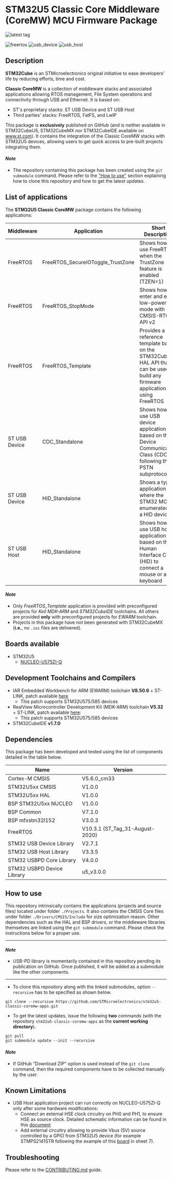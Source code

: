 # STM32U5 Classic Core Middleware (CoreMW) MCU Firmware Package

![latest tag](https://img.shields.io/github/v/tag/STMicroelectronics/stm32u5-classic-coremw-apps.svg?color=brightgreen)

![freertos](https://img.shields.io/badge/freertos-v10.3.1-blue.svg) ![usb_device](https://img.shields.io/badge/usb_device-v2.7.1-blue.svg) ![usb_host](https://img.shields.io/badge/usb_host-v3.3.5-blue.svg)

## Description

**STM32Cube** is an STMicroelectronics original initiative to ease developers' life by reducing efforts, time and cost.

**Classic CoreMW** is a collection of middleware stacks and associated applications allowing RTOS management, File System operations and connectivity through USB and Ethernet. It is based on:
* ST's proprietary stacks: ST USB Device and ST USB Host
* Third parties' stacks: FreeRTOS, FatFS, and LwIP

This package is **exclusively** published on GitHub (and is neither available in STM32CubeU5, STM32CubeMX nor STM32CubeIDE available on www.st.com). 
It contains the integration of the Classic CoreMW stacks with STM32U5 devices, allowing users to get quick access to pre-built projects integrating them.

#### *Note*

 * The repository containing this package has been created using the `git submodule` command. Please refer to the ["How to use"](README.md#how-to-use) section explaining how to clone this repository and how to get the latest updates.

## List of applications

The **STM32U5 Classic CoreMW** package contains the following applications:

Middleware    | Application                        | Short Description
--------------|------------------------------------|------------------------------------------------------------------------
FreeRTOS      | FreeRTOS_SecureIOToggle_TrustZone  | Shows how to use FreeRTOS when the TrustZone feature is enabled (TZEN=1)
FreeRTOS      | FreeRTOS_StopMode                  | Shows how to enter and exit low-power mode with CMSIS-RTOS API v2
FreeRTOS      | FreeRTOS_Template                  | Provides a reference template based on the STM32Cube HAL API that can be used to build any firmware application using FreeRTOS
ST USB Device | CDC_Standalone                     | Shows how to use USB device application based on the Device Communication Class (CDC) following the PSTN subprotocol
ST USB Device | HID_Standalone                     | Shows a typical application where the STM32 MCU is enumerated as a HID device
ST USB Host   | HID_Standalone                     | Shows how to use USB host application based on the Human Interface Class (HID) to connect a mouse or a keyboard

#### *Note*

 * Only *FreeRTOS_Template* application is provided with preconfigured projects for *Keil MDK-ARM* and *STM32CubeIDE* toolchains. All others are provided **only** with preconfigured projects for *EWARM* toolchain.
 * Projects in this package have not been generated with STM32CubeMX (**i.e.**, no `.ioc` files are delivered).

## Boards available

 * STM32U5
   * [NUCLEO-U575ZI-Q](https://www.st.com/en/evaluation-tools/nucleo-u575zi-q.html)

## Development Toolchains and Compilers

 * IAR Embedded Workbench for ARM (EWARM) toolchain **V8.50.6** + ST-LINK, patch available [here](https://github.com/STMicroelectronics/STM32CubeU5/tree/main/Utilities/PC_Software/IDEs_Patches/EWARM)
   * This patch supports STM32U575/585 devices
 * RealView Microcontroller Development Kit (MDK-ARM) toolchain **V5.32** + ST-LINK, patch available [here](https://github.com/STMicroelectronics/STM32CubeU5/tree/main/Utilities/PC_Software/IDEs_Patches/MDK-ARM):
   * This patch supports STM32U575/585 devices
 * STM32CubeIDE **v1.7.0**

## Dependencies

This package has been developed and tested using the list of components detailed in the table below.

Name                       |   Version
---------------------------|---------------
Cortex-M CMSIS             |   V5.6.0_cm33
STM32U5xx CMSIS            |   V1.0.0
STM32U5xx HAL              |   V1.0.0
BSP STM32U5xx NUCLEO       |   V1.0.0
BSP Common                 |   V7.1.0
BSP mfxstm32l152           |   V3.0.3
FreeRTOS                   |   V10.3.1 (ST_Tag_31-August-2020)
STM32 USB Device Library   |   V2.7.1
STM32 USB Host Library     |   V3.3.5
STM32 USBPD Core Library   |   V4.0.0
STM32 USBPD Device Library |   u5_v3.0.0

## How to use

This repository intrinsically contains the applications (projects and source files) located under folder `./Projects`. It also contains the CMSIS Core files under folder `./Drivers/CMSIS/Include` for size optimization reason. Other dependencies such as the HAL and BSP drivers, or the middleware libraries themselves are linked using the `git submodule` command. Please check the instructions below for a proper use.

---

#### *Note*

 * USB-PD library is momentarily contained in this repository pending its publication on GitHub. Once published, it will be added as a submodule like the other components.

---

* To clone this repository along with the linked submodules, option `--recursive` has to be specified as shown below.

```
git clone --recursive https://github.com/STMicroelectronics/stm32u5-classic-coremw-apps.git
```

* To get the latest updates, issue the following **two** commands (with the repository `stm32u5-classic-coremw-apps` as the **current working directory**).

```
git pull
git submodule update --init --recursive
```

#### *Note*

 * If GitHub "Download ZIP" option is used instead of the `git clone` command, then the required components have to be collected manually by the user.

## Known Limitations

 * USB Host application project can run correctly on NUCLEO-U575ZI-Q only after some hardware modifications:
   * Connect an external HSE clock circuitry on PH0 and PH1, to ensure HSE as source clock. Detailed schematic information can be found in this [document](https://www.st.com/en/evaluation-tools/nucleo-u575zi-q.html)
   * Add external circuitry allowing to provide Vbus (5V) source controlled by a GPIO from STM32U5 device (for example STMPS2141STR following the example of this [board](https://www.st.com/resource/en/schematic_pack/mb1364-h743zi-c01_schematic.pdf) in sheet 7).

## Troubleshooting

Please refer to the [CONTRIBUTING.md](CONTRIBUTING.md) guide.
